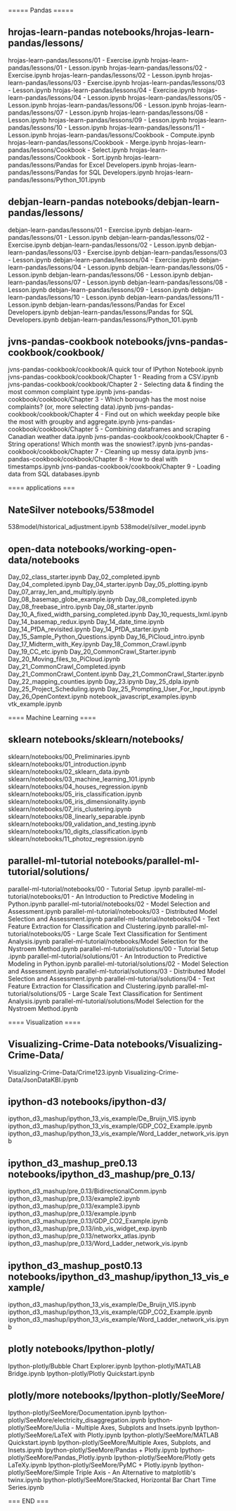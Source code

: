 =====   Pandas   =====
## hrojas-learn-pandas	notebooks/hrojas-learn-pandas/lessons/
hrojas-learn-pandas/lessons/01 - Exercise.ipynb
hrojas-learn-pandas/lessons/01 - Lesson.ipynb
hrojas-learn-pandas/lessons/02 - Exercise.ipynb
hrojas-learn-pandas/lessons/02 - Lesson.ipynb
hrojas-learn-pandas/lessons/03 - Exercise.ipynb
hrojas-learn-pandas/lessons/03 - Lesson.ipynb
hrojas-learn-pandas/lessons/04 - Exercise.ipynb
hrojas-learn-pandas/lessons/04 - Lesson.ipynb
hrojas-learn-pandas/lessons/05 - Lesson.ipynb
hrojas-learn-pandas/lessons/06 - Lesson.ipynb
hrojas-learn-pandas/lessons/07 - Lesson.ipynb
hrojas-learn-pandas/lessons/08 - Lesson.ipynb
hrojas-learn-pandas/lessons/09 - Lesson.ipynb
hrojas-learn-pandas/lessons/10 - Lesson.ipynb
hrojas-learn-pandas/lessons/11 - Lesson.ipynb
hrojas-learn-pandas/lessons/Cookbook - Compute.ipynb
hrojas-learn-pandas/lessons/Cookbook - Merge.ipynb
hrojas-learn-pandas/lessons/Cookbook - Select.ipynb
hrojas-learn-pandas/lessons/Cookbook - Sort.ipynb
hrojas-learn-pandas/lessons/Pandas for Excel Developers.ipynb
hrojas-learn-pandas/lessons/Pandas for SQL Developers.ipynb
hrojas-learn-pandas/lessons/Python_101.ipynb

## debjan-learn-pandas	notebooks/debjan-learn-pandas/lessons/
debjan-learn-pandas/lessons/01 - Exercise.ipynb
debjan-learn-pandas/lessons/01 - Lesson.ipynb
debjan-learn-pandas/lessons/02 - Exercise.ipynb
debjan-learn-pandas/lessons/02 - Lesson.ipynb
debjan-learn-pandas/lessons/03 - Exercise.ipynb
debjan-learn-pandas/lessons/03 - Lesson.ipynb
debjan-learn-pandas/lessons/04 - Exercise.ipynb
debjan-learn-pandas/lessons/04 - Lesson.ipynb
debjan-learn-pandas/lessons/05 - Lesson.ipynb
debjan-learn-pandas/lessons/06 - Lesson.ipynb
debjan-learn-pandas/lessons/07 - Lesson.ipynb
debjan-learn-pandas/lessons/08 - Lesson.ipynb
debjan-learn-pandas/lessons/09 - Lesson.ipynb
debjan-learn-pandas/lessons/10 - Lesson.ipynb
debjan-learn-pandas/lessons/11 - Lesson.ipynb
debjan-learn-pandas/lessons/Pandas for Excel Developers.ipynb
debjan-learn-pandas/lessons/Pandas for SQL Developers.ipynb
debjan-learn-pandas/lessons/Python_101.ipynb

## jvns-pandas-cookbook	notebooks/jvns-pandas-cookbook/cookbook/
jvns-pandas-cookbook/cookbook/A quick tour of IPython Notebook.ipynb
jvns-pandas-cookbook/cookbook/Chapter 1 - Reading from a CSV.ipynb
jvns-pandas-cookbook/cookbook/Chapter 2 - Selecting data & finding the most common complaint type.ipynb
jvns-pandas-cookbook/cookbook/Chapter 3 - Which borough has the most noise complaints? (or, more selecting data).ipynb
jvns-pandas-cookbook/cookbook/Chapter 4 - Find out on which weekday people bike the most with groupby and aggregate.ipynb
jvns-pandas-cookbook/cookbook/Chapter 5 - Combining dataframes and scraping Canadian weather data.ipynb
jvns-pandas-cookbook/cookbook/Chapter 6 - String operations! Which month was the snowiest?.ipynb
jvns-pandas-cookbook/cookbook/Chapter 7 - Cleaning up messy data.ipynb
jvns-pandas-cookbook/cookbook/Chapter 8 - How to deal with timestamps.ipynb
jvns-pandas-cookbook/cookbook/Chapter 9 - Loading data from SQL databases.ipynb

==== applications ===
## NateSilver	  notebooks/538model 
538model/historical_adjustment.ipynb
538model/silver_model.ipynb

## open-data	notebooks/working-open-data/notebooks
Day_02_class_starter.ipynb
Day_02_completed.ipynb
Day_04_completed.ipynb
Day_04_starter.ipynb
Day_05_plotting.ipynb
Day_07_array_len_and_multiply.ipynb
Day_08_basemap_globe_example.ipynb
Day_08_completed.ipynb
Day_08_freebase_intro.ipynb
Day_08_starter.ipynb
Day_10_A_fixed_width_parsing_completed.ipynb
Day_10_requests_lxml.ipynb
Day_14_basemap_redux.ipynb
Day_14_date_time.ipynb
Day_14_PfDA_revisited.ipynb
Day_14_PfDA_starter.ipynb
Day_15_Sample_Python_Questions.ipynb
Day_16_PiCloud_intro.ipynb
Day_17_Midterm_with_Key.ipynb
Day_18_Common_Crawl.ipynb
Day_19_CC_etc.ipynb
Day_20_CommonCrawl_Starter.ipynb
Day_20_Moving_files_to_PiCloud.ipynb
Day_21_CommonCrawl_Completed.ipynb
Day_21_CommonCrawl_Content.ipynb
Day_21_CommonCrawl_Starter.ipynb
Day_22_mapping_counties.ipynb
Day_23.ipynb
Day_25_dpla.ipynb
Day_25_Project_Scheduling.ipynb
Day_25_Prompting_User_For_Input.ipynb
Day_26_OpenContext.ipynb
notebook_javascript_examples.ipynb
vtk_example.ipynb

====   Machine Learning   ====
## sklearn		notebooks/sklearn/notebooks/
sklearn/notebooks/00_Preliminaries.ipynb
sklearn/notebooks/01_introduction.ipynb
sklearn/notebooks/02_sklearn_data.ipynb
sklearn/notebooks/03_machine_learning_101.ipynb
sklearn/notebooks/04_houses_regression.ipynb
sklearn/notebooks/05_iris_classification.ipynb
sklearn/notebooks/06_iris_dimensionality.ipynb
sklearn/notebooks/07_iris_clustering.ipynb
sklearn/notebooks/08_linearly_separable.ipynb
sklearn/notebooks/09_validation_and_testing.ipynb
sklearn/notebooks/10_digits_classification.ipynb
sklearn/notebooks/11_photoz_regression.ipynb

## parallel-ml-tutorial		notebooks/parallel-ml-tutorial/solutions/
parallel-ml-tutorial/notebooks/00 - Tutorial Setup .ipynb
parallel-ml-tutorial/notebooks/01 - An Introduction to Predictive Modeling in Python.ipynb
parallel-ml-tutorial/notebooks/02 - Model Selection and Assessment.ipynb
parallel-ml-tutorial/notebooks/03 - Distributed Model Selection and Assessment.ipynb
parallel-ml-tutorial/notebooks/04 - Text Feature Extraction for Classification and Clustering.ipynb
parallel-ml-tutorial/notebooks/05 - Large Scale Text Classification for Sentiment Analysis.ipynb
parallel-ml-tutorial/notebooks/Model Selection for the Nystroem Method.ipynb
parallel-ml-tutorial/solutions/00 - Tutorial Setup .ipynb
parallel-ml-tutorial/solutions/01 - An Introduction to Predictive Modeling in Python.ipynb
parallel-ml-tutorial/solutions/02 - Model Selection and Assessment.ipynb
parallel-ml-tutorial/solutions/03 - Distributed Model Selection and Assessment.ipynb
parallel-ml-tutorial/solutions/04 - Text Feature Extraction for Classification and Clustering.ipynb
parallel-ml-tutorial/solutions/05 - Large Scale Text Classification for Sentiment Analysis.ipynb
parallel-ml-tutorial/solutions/Model Selection for the Nystroem Method.ipynb

====   Visualization   ====
## Visualizing-Crime-Data	notebooks/Visualizing-Crime-Data/
Visualizing-Crime-Data/Crime123.ipynb
Visualizing-Crime-Data/JsonDataKBI.ipynb

## ipython-d3		notebooks/ipython-d3/
ipython_d3_mashup/ipython_13_vis_example/De_Bruijn_VIS.ipynb
ipython_d3_mashup/ipython_13_vis_example/GDP_CO2_Example.ipynb
ipython_d3_mashup/ipython_13_vis_example/Word_Ladder_network_vis.ipynb

## ipython_d3_mashup_pre0.13	notebooks/ipython_d3_mashup/pre_0.13/
ipython_d3_mashup/pre_0.13/BidirectionalComm.ipynb
ipython_d3_mashup/pre_0.13/example2.ipynb
ipython_d3_mashup/pre_0.13/example3.ipynb
ipython_d3_mashup/pre_0.13/example.ipynb
ipython_d3_mashup/pre_0.13/GDP_CO2_Example.ipynb
ipython_d3_mashup/pre_0.13/inb_vis_widget_exp.ipynb
ipython_d3_mashup/pre_0.13/networkx_atlas.ipynb
ipython_d3_mashup/pre_0.13/Word_Ladder_network_vis.ipynb

## ipython_d3_mashup_post0.13	notebooks/ipython_d3_mashup/ipython_13_vis_example/
ipython_d3_mashup/ipython_13_vis_example/De_Bruijn_VIS.ipynb
ipython_d3_mashup/ipython_13_vis_example/GDP_CO2_Example.ipynb
ipython_d3_mashup/ipython_13_vis_example/Word_Ladder_network_vis.ipynb

## plotly		notebooks/Ipython-plotly/
Ipython-plotly/Bubble Chart Explorer.ipynb
Ipython-plotly/MATLAB Bridge.ipynb
Ipython-plotly/Plotly Quickstart.ipynb

## plotly/more		notebooks/Ipython-plotly/SeeMore/
Ipython-plotly/SeeMore/Documentation.ipynb
Ipython-plotly/SeeMore/electricity_disaggregation.ipynb
Ipython-plotly/SeeMore/IJulia - Multiple Axes, Subplots and Insets.ipynb
Ipython-plotly/SeeMore/LaTeX with Plotly.ipynb
Ipython-plotly/SeeMore/MATLAB Quickstart.ipynb
Ipython-plotly/SeeMore/Multiple Axes, Subplots, and Insets.ipynb
Ipython-plotly/SeeMore/Pandas + Plotly.ipynb
Ipython-plotly/SeeMore/Pandas_Plotly.ipynb
Ipython-plotly/SeeMore/Plotly gets LaTeXy.ipynb
Ipython-plotly/SeeMore/PyMC + Plotly.ipynb
Ipython-plotly/SeeMore/Simple Triple Axis - An Alternative to matplotlib's twinx.ipynb
Ipython-plotly/SeeMore/Stacked, Horizontal Bar Chart Time Series.ipynb


=== END ===

